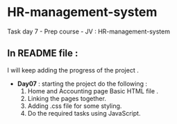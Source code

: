 # HR-management-system
Task day 7 - Prep course - JV : HR-management-system

## In README file :
I will keep adding the progress of the project .
+ **Day07** : starting the project do the following :
    1. Home and Accounting page Basic HTML file .
    2. Linking the pages together.
    3. Adding .css file for some styling.
    4. Do the required tasks using JavaScript. 